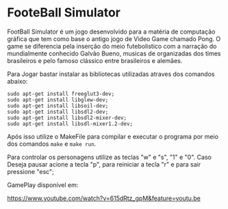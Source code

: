 # FooteBall Simulator

FootBall Simulator é um jogo desenvolvido para a matéria de computação gráfica que tem como base o antigo jogo de Video Game chamado Pong.
O game se diferencia pela inserção do meio futebolistico com a narração do mundialmente conhecido Galvão Bueno, musicas de organizadas dos times brasileiros e pelo famoso clássico entre brasileiros e alemães.

Para Jogar bastar instalar as bibliotecas utilizadas atraves dos comandos abaixo: 

```
sudo apt-get install freeglut3-dev;
sudo apt-get install libglew-dev;
sudo apt-get install libsoil-dev;
sudo apt-get install libsdl2-dev;
sudo apt-get install libsdl2-mixer-dev;
sudo apt-get install libsdl-mixer1.2-dev;
```
Após isso utilize o MakeFile para compilar e executar o programa por meio dos comandos `make` e `make run`.

Para controlar os personagens utilize as teclas "w" e "s", "1" e "0". Caso Deseja pausar acione a tecla "p", para reiniciar a tecla "r" e para sair pressione "esc";

GamePlay disponível em: 

https://www.youtube.com/watch?v=615dRtz_gpM&feature=youtu.be
